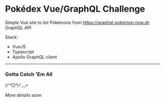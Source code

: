 # Pokédex Vue/GraphQL Challenge

Simple Vue site to list Pokémons from https://graphql-pokemon.now.sh GraphQL API

Stack:

* VueJS
* Typescript
* Apollo GraphQL client

---

### Gotta Catch 'Em All 

(╯°□°)╯︵◓

_More details soon_

